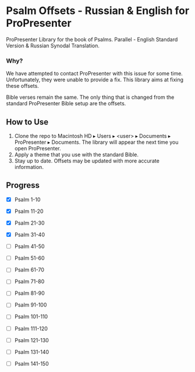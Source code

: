 # Psalm Offsets - Russian & English for ProPresenter
ProPresenter Library for the book of Psalms. Parallel - English Standard Version &amp; Russian Synodal Translation.

### Why?
We have attempted to contact ProPresenter with this issue for some time. Unfortunately, they were unable to provide a fix. This library aims at fixing these offsets.

Bible verses remain the same. The only thing that is changed from the standard ProPresenter Bible setup are the offsets.

## How to Use
1. Clone the repo to Macintosh HD⁩ ▸ ⁨Users⁩ ▸ ⁨&lt;user&gt;⁩ ▸ ⁨Documents⁩ ▸ ⁨ProPresenter⁩ ▸ Documents. The library will appear the next time you open ProPresenter.
2. Apply a theme that you use with the standard Bible.
3. Stay up to date. Offsets may be updated with more accurate information.

## Progress

- [x] Psalm 1-10
- [x] Psalm 11-20
- [x] Psalm 21-30
- [x] Psalm 31-40
- [ ] Psalm 41-50
- [ ] Psalm 51-60
- [ ] Psalm 61-70
- [ ] Psalm 71-80
- [ ] Psalm 81-90
- [ ] Psalm 91-100
- [ ] Psalm 101-110
- [ ] Psalm 111-120
- [ ] Psalm 121-130
- [ ] Psalm 131-140
- [ ] Psalm 141-150

